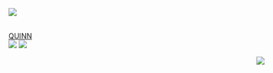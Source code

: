 <p alight="center"><img src="F39BA6E1-2047-4E6B-8C1B-8ED589CBEDAF.png"></p
<h1 align="center">
  <br>
  <a href="https://qwn3.github.io">QUINN</a>
  <br>
  <img src="https://img.shields.io/badge/QUINN-Intelligence-yellow">
  <img src="https://img.shields.io/badge/-Quantum%20Network%20Operator-blue">
</h1>
<br>
<p align="right"><img src="https://github.com/M00NP0D/m00np0d.github.io/raw/main/m00np0d.png"></p>
